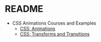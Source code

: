 # README

- CSS Animations Courses and Examples
	+ [CSS: Animations](https://github.com/coolinmc6/css-animations/blob/master/css-animation.md)
	+ [CSS: Transforms and Transitions](https://github.com/coolinmc6/css-animations/blob/master/css-transforms-and-transitions.md)


